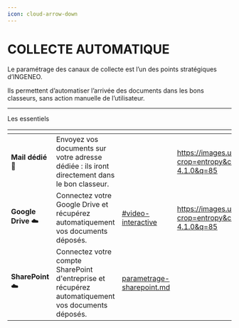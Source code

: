```yaml
---
icon: cloud-arrow-down
---
```


# COLLECTE AUTOMATIQUE

Le paramétrage des canaux de collecte est l’un des points stratégiques d’INGENEO.&#x20;

Ils permettent d’automatiser l’arrivée des documents dans les bons classeurs, sans action manuelle de l’utilisateur.

***

Les essentiels&#x20;

<table data-view="cards"><thead><tr><th></th><th></th><th data-hidden data-card-target data-type="content-ref"></th><th data-hidden data-type="image"></th></tr></thead><tbody><tr><td> <strong>Mail dédié</strong> <span data-gb-custom-inline data-tag="emoji" data-code="1f4e7">📧</span></td><td>Envoyez vos documents sur votre adresse dédiée : ils iront directement dans le bon classeur.</td><td></td><td><a href="https://images.unsplash.com/photo-1683117927786-f146451082fb?crop=entropy&#x26;cs=srgb&#x26;fm=jpg&#x26;ixid=M3wxOTcwMjR8MHwxfHNlYXJjaHw1fHxtYWlsfGVufDB8fHx8MTc1NDkyMTg4Mnww&#x26;ixlib=rb-4.1.0&#x26;q=85">https://images.unsplash.com/photo-1683117927786-f146451082fb?crop=entropy&#x26;cs=srgb&#x26;fm=jpg&#x26;ixid=M3wxOTcwMjR8MHwxfHNlYXJjaHw1fHxtYWlsfGVufDB8fHx8MTc1NDkyMTg4Mnww&#x26;ixlib=rb-4.1.0&#x26;q=85</a></td></tr><tr><td><strong>Google Drive</strong> <span data-gb-custom-inline data-tag="emoji" data-code="2601">☁️</span></td><td>Connectez votre Google Drive et récupérez automatiquement vos documents déposés.</td><td><a href="parametrage-google-drive.md#video-interactive">#video-interactive</a></td><td><a href="https://images.unsplash.com/photo-1553895501-af9e282e7fc1?crop=entropy&#x26;cs=srgb&#x26;fm=jpg&#x26;ixid=M3wxOTcwMjR8MHwxfHNlYXJjaHwxfHxHT09HTEV8ZW58MHx8fHwxNzU0OTE0NTQ3fDA&#x26;ixlib=rb-4.1.0&#x26;q=85">https://images.unsplash.com/photo-1553895501-af9e282e7fc1?crop=entropy&#x26;cs=srgb&#x26;fm=jpg&#x26;ixid=M3wxOTcwMjR8MHwxfHNlYXJjaHwxfHxHT09HTEV8ZW58MHx8fHwxNzU0OTE0NTQ3fDA&#x26;ixlib=rb-4.1.0&#x26;q=85</a></td></tr><tr><td><strong>SharePoint</strong> <span data-gb-custom-inline data-tag="emoji" data-code="2601">☁️</span></td><td>Connectez votre compte SharePoint d'entreprise et récupérez automatiquement vos documents déposés.</td><td><a href="parametrage-sharepoint.md">parametrage-sharepoint.md</a></td><td></td></tr></tbody></table>
